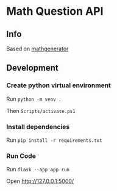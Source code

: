 # Math Question API

## Info

Based on [mathgenerator](https://lukew3.github.io/mathgenerator/mathgenerator.html)

## Development

### Create python virtual environment

Run `python -m venv .`

Then `Scripts/activate.ps1`

### Install dependencies

Run `pip install -r requirements.txt`

### Run Code

Run `flask --app app run`

Open http://127.0.0.1:5000/
